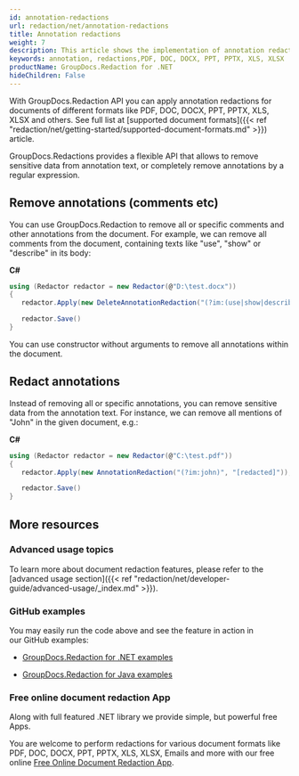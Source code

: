 ```yaml
---
id: annotation-redactions
url: redaction/net/annotation-redactions
title: Annotation redactions
weight: 7
description: This article shows the implementation of annotation redaction for documents of different formats like PDF, DOC, DOCX, PPT, PPTX, XLS, XLSX and others.
keywords: annotation, redactions,PDF, DOC, DOCX, PPT, PPTX, XLS, XLSX 
productName: GroupDocs.Redaction for .NET
hideChildren: False
---
```

With GroupDocs.Redaction API you can apply annotation redactions for documents of different formats like PDF, DOC, DOCX, PPT, PPTX, XLS, XLSX and others. See full list at [supported document formats]({{< ref "redaction/net/getting-started/supported-document-formats.md" >}}) article.

GroupDocs.Redactions provides a flexible API that allows to remove sensitive data from annotation text, or completely remove annotations by a regular expression.

## Remove annotations (comments etc)

You can use GroupDocs.Redaction to remove all or specific comments and other annotations from the document. For example, we can remove all comments from the document, containing texts like "use", "show" or "describe" in its body:

**C#**

```csharp
using (Redactor redactor = new Redactor(@"D:\test.docx"))
{
   redactor.Apply(new DeleteAnnotationRedaction("(?im:(use|show|describe))"));

   redactor.Save()
}
```

You can use constructor without arguments to remove all annotations within the document.

## Redact annotations

Instead of removing all or specific annotations, you can remove sensitive data from the annotation text. For instance, we can remove all mentions of "John" in the given document, e.g.:

**C#**

```csharp
using (Redactor redactor = new Redactor(@"C:\test.pdf"))
{
   redactor.Apply(new AnnotationRedaction("(?im:john)", "[redacted]"));

   redactor.Save()
}
```

## More resources

### Advanced usage topics

To learn more about document redaction features, please refer to the [advanced usage section]({{< ref "redaction/net/developer-guide/advanced-usage/_index.md" >}}).

### GitHub examples

You may easily run the code above and see the feature in action in our GitHub examples:

*   [GroupDocs.Redaction for .NET examples](https://github.com/groupdocs-redaction/GroupDocs.Redaction-for-.NET)
    
*   [GroupDocs.Redaction for Java examples](https://github.com/groupdocs-redaction/GroupDocs.Redaction-for-Java)
    

### Free online document redaction App

Along with full featured .NET library we provide simple, but powerful free Apps.

You are welcome to perform redactions for various document formats like PDF, DOC, DOCX, PPT, PPTX, XLS, XLSX, Emails and more with our free online [Free Online Document Redaction App](https://products.groupdocs.app/redaction).
